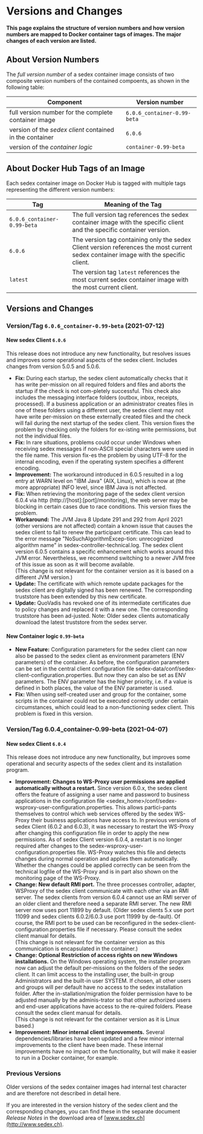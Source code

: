 # Versions and Changes

**This page explains the structure of version numbers and how version numbers are mapped to Docker container tags of images. The major changes of each version are listed.**

## About Version Numbers

The *full version number* of a sedex container image consists of two composite version numbers of the contained compoents, as shown in the following table:


| Component | Version number |
|---|---|
| full version number for the complete container image | `6.0.6_container-0.99-beta` |
| version of the *sedex client* contained in the container | `6.0.6` |
| version of the *container logic* | `container-0.99-beta` |


## About Docker Hub Tags of an Image 

Each sedex container image on Docker Hub is tagged with multiple tags representing the different version numbers:

| Tag | Meaning of the Tag |
|---|---|
| `6.0.6_container-0.99-beta` | The full version tag references the sedex container image with the specific client and the specific container version. |
| `6.0.6` | The version tag containing only the sedex Client version references the most current sedex container image with the specific client. |
| `latest` | The version tag `latest` references the most current sedex container image with the most current client. |



## Versions and Changes

### Version/Tag `6.0.6_container-0.99-beta` (2021-07-12)


#### New sedex Client `6.0.6`

This release does not introduce any new functionality, but resolves issues and improves some operational aspects of the sedex client. Includes changes from version 5.0.5 and 5.0.6.

- **Fix:** During each startup, the sedex client automatically checks that it has write per-mission on all required folders and files and aborts the startup if the check is not com-pletely successful. This check also includes the messaging interface folders (outbox, inbox, receipts, processed). If a business application or an administrator creates files in one of these folders using a different 
user, the sedex client may not have write per-mission on these externally created files and the check will fail during the next startup of the sedex client. This version fixes the problem by checking only the folders for ex-isting write permissions, but not the individual files.
- **Fix:** In rare situations, problems could occur under Windows when receiving sedex messages if non-ASCII special characters were used in the file name. This version fix-es the problem by using UTF-8 for the internal encoding, even if the operating system specifies a different encoding.
- **Improvement:** The workaround introduced in 6.0.5 resulted in a log entry at WARN level on "IBM Java" (AIX, Linux), which is now at (the more appropriate) INFO level, since IBM Java is not affected.
- **Fix:** When retrieving the monitoring page of the sedex client version 6.0.4 via http (http://[host]:[port]/monitoring), the web server may be blocking in certain cases due to race conditions. This version fixes the problem.
- **Workaround:** The JVM Java 8 Update 291 and 292 from April 2021 (other versions are not affected) contain a known issue that causes the sedex client to fail to renew the participant certificate. This can lead to the error message "NoSuchAlgorithmExcep-tion: unrecognized algorithm name" in sedex-controller-technical.log. The sedex client version 6.0.5 contains a specific enhancement which 
works around this JVM error. Nevertheless, we recommend switching to a newer JVM free of this issue as soon as it will become available. <br/> (This change is not relevant for the container version as it is based on a different JVM version.)
- **Update:** The certificate with which remote update packages for the sedex client are digitally signed has been renewed. The corresponding truststore has been extended by this new certificate.
- **Update:** QuoVadis has revoked one of its intermediate certificates due to policy changes and replaced it with a new one. The corresponding truststore has been ad-justed. Note: Older sedex clients automatically download the latest truststore from the sedex server.



#### New Container logic `0.99-beta`
- **New Feature:** Configuration parameters for the sedex client can now also be passed to the sedex client as environment parameters (ENV parameters) of the container. As before, the configuration parameters can be set in the central client configuration file sedex-data/conf/sedex-client-configuration.properties. But now they can also be set as ENV parameters. The ENV parameter has the higher priority, i.e. if a value is defined in both places, the value of the ENV parameter is used.
- **Fix:** When using self-created user and group for the container, some scripts in the container could not be executed correctly under certain circumstances, which could lead to a non-functioning sedex client. This problem is fixed in this version.



### Version/Tag 6.0.4_container-0.99-beta (2021-04-07)

#### New sedex Client `6.0.4`

This release does not introduce any new functionality, but improves some operational and security aspects of the sedex client and its installation program.

- **Improvement: Changes to WS-Proxy user permissions are applied automatically without a restart.** Since version 6.0.x, the sedex client offers the feature of assigning a user name and password to business applications in the configuration file <sedex_home>/conf/sedex-wsproxy-user-configuration.properties. This allows partici-pants themselves to control which web services offered by the sedex 
WS-Proxy their business applications have access to. In previous versions of sedex Client (6.0.2 and 6.0.3), it was necessary to restart the WS-Proxy after changing this configuration file in order to apply the new permissions. As of sedex Client version 6.0.4, a restart is no longer required after changes to the sedex-wsproxy-user-configuration.properties file. WS-Proxy watches this file and detects changes during normal operation and applies them automatically. Whether the changes could be applied correctly can be seen from the technical logfile of the WS-Proxy and is in part also shown on the monitoring page of the WS-Proxy.
- **Change: New default RMI port.** The three processes controller, adapter, WSProxy of the sedex client communicate with each other via an RMI server. The sedex clients from version 6.0.4 cannot use an RMI server of an older client and therefore need a separate RMI server. The new RMI server now uses port 11899 by default. (Older sedex clients 5.x use port 11099 and sedex clients 6.0.2/6.0.3 use 
port 11999 by de-fault). Of course, the RMI port to be used can be reconfigured in the sedex-client-configuration.properties file if necessary. Please consult the sedex client manual for details.
 <br/> (This change is not relevant for the container version as this communication is encapsulated in the container.)
- **Change: Optional Restriction of access rights on new Windows installations.** On the Windows operating system, the installer program now can adjust the default per-missions on the folders of the sedex client. It can limit access to the installing user, the built-in group Administrators and the built-in user SYSTEM. If chosen, all other users and groups will per default have no access to the
 sedex installation folder. After the in-stallation/migration the folder permission have to be adjusted manually by the adminis-trator so that other authorized users and end-user applications have access to the re-quired folders. Please consult the sedex client manual for details.
 <br/> (This change is not relevant for the container version as it is Linux based.)
- **Improvement: Minor internal client improvements.** Several dependencies/libraries have been updated and a few minor internal improvements to the client have been made. These internal improvements have no impact on the functionality, but will make it easier to run in a Docker container, for example.


### Previous Versions

Older versions of the sedex container images had internal test character and are therefore not described in detail here.

If you are interested in the version history of the sedex client and the corresponding changes, you can find these in the separate document *Release Notes* in the download area of [www.sedex.ch](http://www.sedex.ch).
